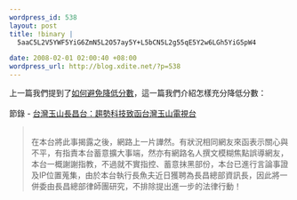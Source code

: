 ```yaml
--- 
wordpress_id: 538
layout: post
title: !binary |
  5aaC5L2V5YWF5YiG6ZmN5L2O57ay5Y+L5bCN5L2g55qE5Y2w6LGh5YiG5pW4

date: 2008-02-01 02:00:40 +08:00
wordpress_url: http://blog.xdite.net/?p=538
---
```

上一篇我們提到了<a href="http://blog.xdite.net/?p=537">如何避免降低分數</a>，這一篇我們介紹怎樣充分降低分數：<br /><br />節錄 - <a href="http://vivataiwantv.blogspot.com/2008/01/blog-post_2411.html">台灣玉山長昌台：趨勢科技致函台灣玉山電視台</a><br /><blockquote><br />在本台將此事揭露之後，網路上一片譁然。有狀況相同網友來函表示關心與不平，有指責本台蓄意擴大事端，然亦有網路名人撰文模糊焦點誤導網友，本台一概謝謝指教，不過就不實指控、蓄意抹黑部份，本台已進行言論事證及IP位置蒐集，由於本台執行長魚夫近日獲聘為長昌總部資訊長，因此將一併委由長昌總部律師團研究，不排除提出進一步的法律行動！<br /></blockquote><br /><br /><br />
